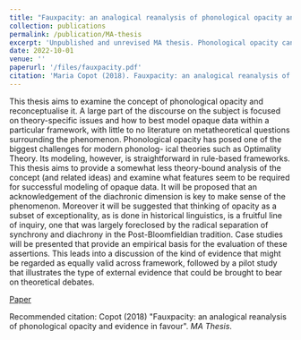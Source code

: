 ```yaml
---
title: "Fauxpacity: an analogical reanalysis of phonological opacity and evidence in favour"
collection: publications
permalink: /publication/MA-thesis
excerpt: 'Unpublished and unrevised MA thesis. Phonological opacity can and should be accounted for by a word-based analogical perspective.'
date: 2022-10-01
venue: ''
paperurl: '/files/fauxpacity.pdf'
citation: 'Maria Copot (2018). Fauxpacity: an analogical reanalysis of phonological opacity and evidence in favour. MA Thesis.'
---
```

This thesis aims to examine the concept of phonological opacity and reconceptualise it. A large part of the discourse on the subject is focused on theory-specific issues and how to best model opaque data within a particular framework, with little to no literature on metatheoretical questions surrounding the phenomenon. Phonological opacity has posed one of the biggest challenges for modern phonolog-
ical theories such as Optimality Theory. Its modeling, however, is straightforward in rule-based frameworks. This thesis aims to provide a somewhat less theory-bound analysis of the concept (and related ideas) and examine what features seem to be required for successful modeling of opaque data. It will be proposed that an acknowledgement of the diachronic dimension is key to make sense of the phenomenon. Moreover it will be suggested that thinking of opacity as a subset of exceptionality, as is done in historical linguistics, is a fruitful line of inquiry, one that was largely foreclosed by the radical separation of synchrony and diachrony in the Post-Bloomfieldian tradition. Case studies will be presented that provide an empirical basis for the evaluation of these assertions. This leads into a discussion of the kind of evidence that might be regarded as equally valid across framework, followed by a pilot study that illustrates the type of external evidence that could be brought to bear on theoretical debates.

[Paper](/files/fauxpacity.pdf)

Recommended citation: Copot (2018) "Fauxpacity: an analogical reanalysis of phonological opacity and evidence in favour". <i>MA Thesis</i>.